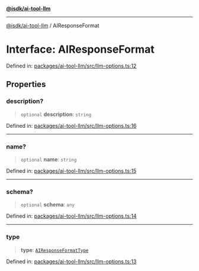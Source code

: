 [**@isdk/ai-tool-llm**](../README.md)

***

[@isdk/ai-tool-llm](../globals.md) / AIResponseFormat

# Interface: AIResponseFormat

Defined in: [packages/ai-tool-llm/src/llm-options.ts:12](https://github.com/isdk/ai-tool-llm.js/blob/1e1b7ab3f06396b8a60947ad8324e2fc8804a53b/src/llm-options.ts#L12)

## Properties

### description?

> `optional` **description**: `string`

Defined in: [packages/ai-tool-llm/src/llm-options.ts:16](https://github.com/isdk/ai-tool-llm.js/blob/1e1b7ab3f06396b8a60947ad8324e2fc8804a53b/src/llm-options.ts#L16)

***

### name?

> `optional` **name**: `string`

Defined in: [packages/ai-tool-llm/src/llm-options.ts:15](https://github.com/isdk/ai-tool-llm.js/blob/1e1b7ab3f06396b8a60947ad8324e2fc8804a53b/src/llm-options.ts#L15)

***

### schema?

> `optional` **schema**: `any`

Defined in: [packages/ai-tool-llm/src/llm-options.ts:14](https://github.com/isdk/ai-tool-llm.js/blob/1e1b7ab3f06396b8a60947ad8324e2fc8804a53b/src/llm-options.ts#L14)

***

### type

> **type**: [`AIResponseFormatType`](../type-aliases/AIResponseFormatType.md)

Defined in: [packages/ai-tool-llm/src/llm-options.ts:13](https://github.com/isdk/ai-tool-llm.js/blob/1e1b7ab3f06396b8a60947ad8324e2fc8804a53b/src/llm-options.ts#L13)
